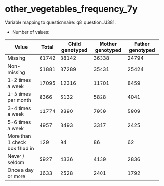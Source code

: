 # other_vegetables_frequency_7y
Variable mapping to questionnaire: q8, question JJ381.
- Number of values:

| Value | Total | Child genotyped | Mother genotyped | Father genotyped |
| ----- | ----- | --------------- | ---------------- | ---------------- |
| Missing | 61742 | 38142 | 36338 | 24794 |
| Non-missing | 51881 | 37289 | 35431 | 25424 |
| 1-2 times a week | 17095 | 12316 | 11701 |8459 |
| 1-3 times per month | 8366 | 6132 | 5828 |4041 |
| 3-4 times a week | 11774 | 8390 | 7959 |5809 |
| 5-6 times a week | 4957 | 3493 | 3317 |2425 |
| More than 1 check box filled in | 129 | 94 | 86 |62 |
| Never / seldom | 5927 | 4336 | 4139 |2836 |
| Once a day or more | 3633 | 2528 | 2401 |1792 |



